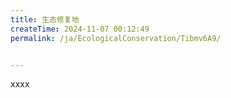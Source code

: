 ```yaml
---
title: 生态修复地
createTime: 2024-11-07 00:12:49
permalink: /ja/EcologicalConservation/Tibmv6A9/


---
```


xxxx